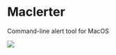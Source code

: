 # Maclerter
Command-line alert tool for MacOS

![](https://github.com/djquazzi/Maclerter/blob/master/example.png/u/31112269?v=4&s=200)
